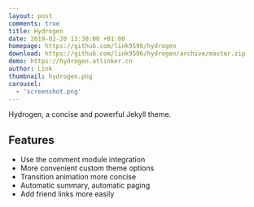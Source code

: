 ```yaml
---
layout: post
comments: true
title: Hydrogen
date: 2019-02-20 13:30:00 +01:00
homepage: https://github.com/link9596/hydrogen
download: https://github.com/link9596/hydrogen/archive/master.zip
demo: https://hydrogen.atlinker.cn
author: Link
thumbnail: hydrogen.png
carousel:
  - 'screenshot.png'
---
```


 Hydrogen, a concise and powerful Jekyll theme.

## Features

* Use the comment module integration
* More convenient custom theme options
* Transition animation more concise
* Automatic summary, automatic paging
* Add friend links more easily
